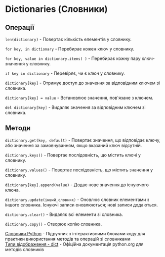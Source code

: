 # Dictionaries (Словники)

## Операції
`len(dictionary)` - Повертає кількість елементів у словнику.

`for key, in dictionary` - Перебирає кожен ключ у словнику.

`for key, value in dictionary.items( )` - Перебирає кожну пару ключ-значення у словнику.

`if key in dictionary` - Перевіряє, чи є ключ у словнику.

`dictionary[key]` - Отримує доступ до значення за відповідним ключем зі словника.

`dictionary[key] = value` - Встановлює значення, пов'язане з ключем.

`del dictionary[key]` - Видаляє значення за відповідним ключем зі словника.


## Методи
`dictionary.get(key, default)` - Повертає значення, що відповідає ключу, або значення за замовчуванням, якщо вказаний ключ відсутній.

`dictionary.keys()` - Повертає послідовність, що містить ключі у словнику.

`dictionary.values()` - Повертає послідовність, що містить значення у словнику.

`dictionary[key].append(value)` - Додає нове значення до існуючого ключа.

`dictionary.update(інший_словник)` - Оновлює словник елементами з іншого словника. Існуючі записи оновлюються; нові записи додаються.

`dictionary.clear()` - Видаляє всі елементи зі словника.

`dictionary.copy()` - Створює копію словника.


[Словники Python](https://www.w3schools.com/python/python_dictionaries.asp) - Підручник з інтерактивними блоками коду для практики використання методів та операцій зі словниками  
[Типи відображення - dict](https://docs.python.org/3/library/stdtypes.html#mapping-types-dict) - Офіційна документація python.org для методів словників
